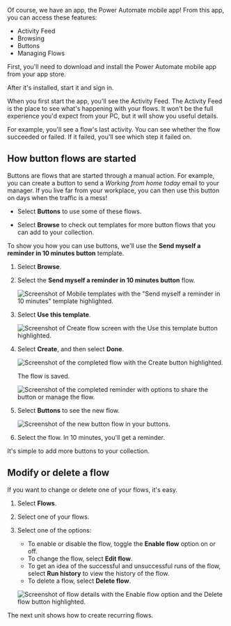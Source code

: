 Of course, we have an app, the Power Automate mobile app! From this app, you can access these features:

- Activity Feed
- Browsing
- Buttons
- Managing Flows

First, you'll need to download and install the Power Automate mobile app from your app store.

After it's installed, start it and sign in.

When you first start the app, you'll see the Activity Feed. The Activity Feed is the place to see what's happening with your flows. It won't be the full experience you'd expect from your PC, but it will show you useful details.

For example, you'll see a flow's last activity. You can see whether the flow succeeded or failed. If it failed, you'll see which step it failed on.

## How button flows are started

Buttons are flows that are started through a manual action. For example, you can create a button to send a *Working from home today* email to your manager. If you live far from your workplace, you can then use this button on days when the traffic is a mess!

- Select **Buttons** to use some of these flows.

- Select **Browse** to check out templates for more button flows that you can add to your collection.

To show you how you can use buttons, we'll use the **Send myself a reminder in 10 minutes button** template.

1. Select **Browse**.
2. Select the **Send myself a reminder in 10 minutes button** flow.

    ![Screenshot of Mobile templates with the "Send myself a reminder in 10 minutes" template highlighted.](../media/reminder-button.png)

3. Select **Use this template**.

    ![Screenshot of Create flow screen with the Use this template button highlighted.](../media/use-this-template.png)

4. Select **Create**, and then select **Done**.

    ![Screenshot of the completed flow with the Create button highlighted.](../media/create-complete.png)

    The flow is saved.

    ![Screenshot of the completed reminder with options to share the button or manage the flow.](../media/complete-reminder.png)

5. Select **Buttons** to see the new flow.

    ![Screenshot of the new button flow in your buttons.](../media/button-send-reminder.png)

6. Select the flow. In 10 minutes, you'll get a reminder.

It's simple to add more buttons to your collection.

## Modify or delete a flow

If you want to change or delete one of your flows, it's easy.

1. Select **Flows**.

2. Select one of your flows.

3. Select one of the options:

    - To enable or disable the flow, toggle the **Enable flow** option on or off.
    - To change the flow, select **Edit flow**.
    - To get an idea of the successful and unsuccessful runs of the flow, select **Run history** to view the history of the flow.
    - To delete a flow, select **Delete flow**.

    ![Screenshot of flow details with the Enable flow option and the Delete flow button highlighted.](../media/disable-delete.png)

The next unit shows how to create recurring flows.